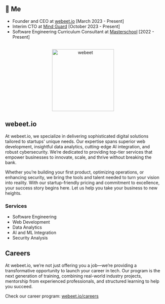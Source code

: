 ## 👋 Me 
- Founder and CEO at [webeet.io](https://www.webeet.io) [March 2023 - Present]
- Interim CTO at [Mind Guard](https://www.getmindguard.com) [October 2023 - Present]
- Software Engineering Curriculum Consultant at [Masterschool](https://www.masterschool.com) [2022 - Present]

</br>

<div align="center">
  <a href="https://webeet.io">
  <img src="https://github.com/user-attachments/assets/37ca20b3-a67b-4f91-905c-85fa0a334b1c" alt="webeet" width="200" />
    </a>
</div>

## webeet.io

At webeet.io, we specialize in delivering sophisticated digital solutions tailored to startups' unique needs. Our expertise spans superior web development, insightful data analytics, cutting-edge AI integration, and robust cybersecurity. We’re dedicated to providing top-tier services that empower businesses to innovate, scale, and thrive without breaking the bank.

Whether you’re building your first product, optimizing operations, or enhancing security, we bring the tools and talent needed to turn your vision into reality. With our startup-friendly pricing and commitment to excellence, your success story begins here. Let us help you take your business to new heights.

### Services

- Software Engineering
- Web Development
- Data Analytics
- AI and ML Integration
- Security Analysis

## Careers

At webeet.io, we’re not just offering you a job—we’re providing a transformative opportunity to launch your career in tech. Our program is the next generation of training, combining real-world industry projects, mentorship from experienced professionals, and structured learning to help you succeed.

Check our career program: [webeet.io/careers](https://www.webeet.io/careers)


